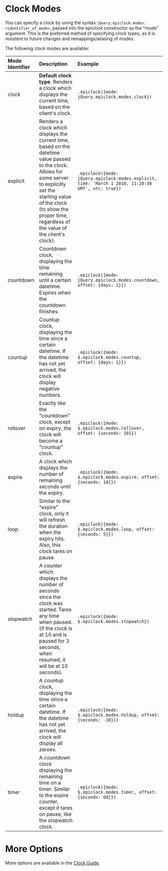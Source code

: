 # Clock Modes #

You can specify a clock by using the syntax `jQuery.epiclock.modes.<identifier_of_mode>`, passed into the epiclock constructor as the "mode" argument. This is the preferred method of specifying clock types, as it is resistent to future changes and remappings/aliasing of modes.

The following clock modes are available:

| **Mode Identifier** | **Description** | **Example** |
|:--------------------|:----------------|:------------|
| clock               | **Default clock type**. Renders a clock which displays the current time, based on the client's clock. | `.epiclock({mode: jQuery.epiclock.modes.clock})` |
| explicit            | Renders a clock which displays the current time, based on the datetime value passed to the clock. Allows for some server to explicitly set the starting value of the clock (to show the proper time, regardless of the value of the client's clock). | `.epiclock({mode: jQuery.epiclock.modes.explicit, time: 'March 1 2010, 11:20:30 GMT', utc: true})` |
| countdown           | Countdown clock, displaying the time remaining until a certain datetime. Expires when the countdown finishes. | `.epiclock({mode: jQuery.epiclock.modes.countdown, offset: {days: 1}})` |
| countup             | Countup clock, displaying the time since a certain datetime. If the datetime has not yet arrived, the clock will display negative numbers. | `.epiclock({mode: $.epiclock.modes.countup, offset: {days: 1}})` |
| rollover            | Exactly like the "countdown" clock, except on expiry, the clock will become a "countup" clock. | `.epiclock({mode: $.epiclock.modes.rollover, offset: {seconds: 10}})` |
| expire              | A clock which displays the number of remaining seconds until the expiry. | `.epiclock({mode: $.epiclock.modes.expire, offset: {seconds: 10}})` |
| loop                | Similar to the "expire" clock, only it will refresh the duration when the expiry hits. Also, this clock tares on pause. | `.epiclock({mode: $.epiclock.modes.loop, offset: {seconds: 5}})` |
| stopwatch           | A counter which displays the number of seconds since the clock was started. Tares any time when paused. (if the clock is at 10 and is paused for 3 seconds, when resumed, it will be at 10 seconds). | `.epiclock({mode: $.epiclock.modes.stopwatch})` |
| holdup              | A countup clock, displaying the time since a certain datetime. If the datetime has not yet arrived, the clock will display all zeroes. | `.epiclock({mode: $.epiclock.modes.holdup, offset: {seconds: -10}})` |
| timer               | A countdown clock displaying the remaining time on a timer. Similar to the expire counter, except it tares on pause, like the stopwatch clock. | `.epiclock({mode: $.epiclock.modes.timer, offset: {seconds: 60}})` |

# More Options #
More options are available in the [Clock Guide](ClockGuide.md).